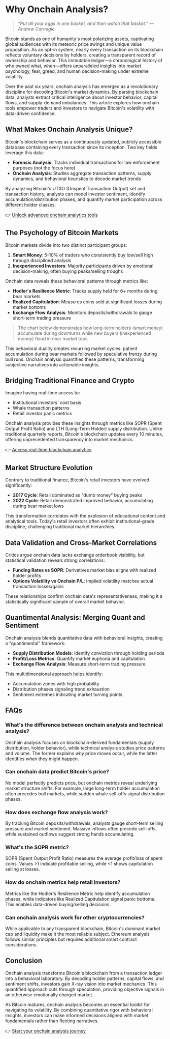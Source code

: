 # Why Onchain Analysis?

> _“Put all your eggs in one basket, and then watch that basket.” —Andrew Carnegie_

Bitcoin stands as one of humanity's most polarizing assets, captivating global audiences with its meteoric price swings and unique value proposition. As an opt-in system, nearly every transaction on its blockchain reflects voluntary decisions by holders, creating a transparent record of ownership and behavior. This immutable ledger—a chronological history of who owned what, when—offers unparalleled insights into market psychology, fear, greed, and human decision-making under extreme volatility.

Over the past six years, onchain analysis has emerged as a revolutionary discipline for decoding Bitcoin's market dynamics. By parsing blockchain data, analysts extract critical intelligence about investor behavior, capital flows, and supply-demand imbalances. This article explores how onchain tools empower traders and investors to navigate Bitcoin's volatility with data-driven confidence.

## What Makes Onchain Analysis Unique?

Bitcoin's blockchain serves as a continuously updated, publicly accessible database containing every transaction since its inception. Two key fields leverage this data:

- **Forensic Analysis**: Tracks individual transactions for law enforcement purposes (not the focus here)
- **Onchain Analysis**: Studies aggregate transaction patterns, supply dynamics, and behavioral heuristics to decode market trends

By analyzing Bitcoin's UTXO (Unspent Transaction Output) set and transaction history, analysts can model investor sentiment, identify accumulation/distribution phases, and quantify market participation across different holder classes.

👉 [Unlock advanced onchain analytics tools](https://bit.ly/okx-bonus)

## The Psychology of Bitcoin Markets

Bitcoin markets divide into two distinct participant groups:

1. **Smart Money**: 5-10% of traders who consistently buy low/sell high through disciplined analysis
2. **Inexperienced Investors**: Majority participants driven by emotional decision-making, often buying peaks/selling troughs

Onchain data reveals these behavioral patterns through metrics like:

- **Hodler's Resilience Metric**: Tracks supply held for 6+ months during bear markets
- **Realized Capitulation**: Measures coins sold at significant losses during market bottoms
- **Exchange Flow Analysis**: Monitors deposits/withdrawals to gauge short-term trading pressure

> The chart below demonstrates how long-term holders (smart money) accumulate during downturns while new buyers (inexperienced money) flood in near market tops.

This behavioral duality creates recurring market cycles: patient accumulation during bear markets followed by speculative frenzy during bull runs. Onchain analysis quantifies these patterns, transforming subjective narratives into actionable insights.

## Bridging Traditional Finance and Crypto

Imagine having real-time access to:
- Institutional investors' cost basis
- Whale transaction patterns
- Retail investor panic metrics

Onchain analysis provides these insights through metrics like SOPR (Spent Output Profit Ratio) and LTH (Long-Term Holder) supply distribution. Unlike traditional quarterly reports, Bitcoin's blockchain updates every 10 minutes, offering unprecedented transparency into market mechanics.

👉 [Access real-time blockchain analytics](https://bit.ly/okx-bonus)

## Market Structure Evolution

Contrary to traditional finance, Bitcoin's retail investors have evolved significantly:
- **2017 Cycle**: Retail dominated as "dumb money" buying peaks
- **2022 Cycle**: Retail demonstrated improved behavior, accumulating during bear market lows

This transformation correlates with the explosion of educational content and analytical tools. Today's retail investors often exhibit institutional-grade discipline, challenging traditional market hierarchies.

## Data Validation and Cross-Market Correlations

Critics argue onchain data lacks exchange orderbook visibility, but statistical validation reveals strong correlations:
- **Funding Rates vs SOPR**: Derivatives market bias aligns with realized holder profits
- **Options Volatility vs Onchain P/L**: Implied volatility matches actual transaction losses/gains

These relationships confirm onchain data's representativeness, making it a statistically significant sample of overall market behavior.

## Quantimental Analysis: Merging Quant and Sentiment

Onchain analysis blends quantitative data with behavioral insights, creating a "quantimental" framework:
- **Supply Distribution Models**: Identify conviction through holding periods
- **Profit/Loss Metrics**: Quantify market euphoria and capitulation
- **Exchange Flow Analysis**: Measure short-term trading pressure

This multidimensional approach helps identify:
- Accumulation zones with high probability
- Distribution phases signaling trend exhaustion
- Sentiment extremes indicating market turning points

## FAQs

### What's the difference between onchain analysis and technical analysis?
Onchain analysis focuses on blockchain-derived fundamentals (supply distribution, holder behavior), while technical analysis studies price patterns and volume. The former explains *why* price moves occur, while the latter identifies *when* they might happen.

### Can onchain data predict Bitcoin's price?
No model perfectly predicts price, but onchain metrics reveal underlying market structure shifts. For example, large long-term holder accumulation often precedes bull markets, while sudden whale sell-offs signal distribution phases.

### How does exchange flow analysis work?
By tracking Bitcoin deposits/withdrawals, analysts gauge short-term selling pressure and market sentiment. Massive inflows often precede sell-offs, while sustained outflows suggest strong hands accumulating.

### What's the SOPR metric?
SOPR (Spent Output Profit Ratio) measures the average profit/loss of spent coins. Values >1 indicate profitable selling, while <1 shows capitulation selling at losses.

### How do onchain metrics help retail investors?
Metrics like the Hodler's Resilience Metric help identify accumulation phases, while indicators like Realized Capitulation signal panic bottoms. This enables data-driven buying/selling decisions.

### Can onchain analysis work for other cryptocurrencies?
While applicable to any transparent blockchain, Bitcoin's dominant market cap and liquidity make it the most reliable subject. Ethereum analysis follows similar principles but requires additional smart contract considerations.

## Conclusion

Onchain analysis transforms Bitcoin's blockchain from a transaction ledger into a behavioral laboratory. By decoding holder patterns, capital flows, and sentiment shifts, investors gain X-ray vision into market mechanics. This quantified approach cuts through speculation, providing objective signals in an otherwise emotionally charged market.

As Bitcoin matures, onchain analysis becomes an essential toolkit for navigating its volatility. By combining quantitative rigor with behavioral insights, investors can make informed decisions aligned with market fundamentals rather than fleeting narratives.

👉 [Start your onchain analysis journey](https://bit.ly/okx-bonus)